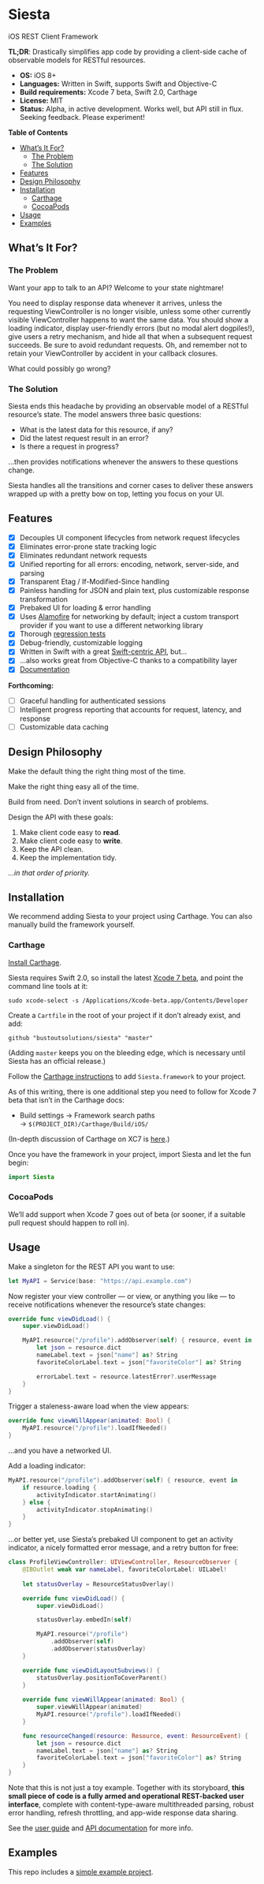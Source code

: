 # Siesta

iOS REST Client Framework

**TL;DR**: Drastically simplifies app code by providing a client-side cache of observable models for RESTful resources.

* **OS:** iOS 8+
* **Languages:** Written in Swift, supports Swift and Objective-C
* **Build requirements:** Xcode 7 beta, Swift 2.0, Carthage
* **License:** MIT
* **Status:** Alpha, in active development. Works well, but API still in flux. Seeking feedback. Please experiment!


<!-- START doctoc generated TOC please keep comment here to allow auto update -->
<!-- DON'T EDIT THIS SECTION, INSTEAD RE-RUN doctoc TO UPDATE -->
**Table of Contents**

- [What’s It For?](#what%E2%80%99s-it-for)
  - [The Problem](#the-problem)
  - [The Solution](#the-solution)
- [Features](#features)
- [Design Philosophy](#design-philosophy)
- [Installation](#installation)
  - [Carthage](#carthage)
  - [CocoaPods](#cocoapods)
- [Usage](#usage)
- [Examples](#examples)

<!-- END doctoc generated TOC please keep comment here to allow auto update -->


## What’s It For?

### The Problem

Want your app to talk to an API? Welcome to your state nightmare!

You need to display response data whenever it arrives, unless the requesting ViewController is no longer visible, unless some other currently visible ViewController happens to want the same data. You should show a loading indicator, display user-friendly errors (but no modal alert dogpiles!), give users a retry mechanism, and hide all that when a subsequent request succeeds. Be sure to avoid redundant requests. Oh, and remember not to retain your ViewController by accident in your callback closures.

What could possibly go wrong?

### The Solution

Siesta ends this headache by providing an observable model of a RESTful resource’s state. The model answers three basic questions:

* What is the latest data for this resource, if any?
* Did the latest request result in an error?
* Is there a request in progress?

…then provides notifications whenever the answers to these questions change.

Siesta handles all the transitions and corner cases to deliver these answers wrapped up with a pretty bow on top, letting you focus on your UI.

## Features

- [x] Decouples UI component lifecycles from network request lifecycles
- [x] Eliminates error-prone state tracking logic
- [x] Eliminates redundant network requests
- [x] Unified reporting for all errors: encoding, network, server-side, and parsing
- [x] Transparent Etag / If-Modified-Since handling
- [x] Painless handling for JSON and plain text, plus customizable response transformation
- [x] Prebaked UI for loading & error handling
- [x] Uses [Alamofire](https://github.com/Alamofire/Alamofire) for networking by default;
        inject a custom transport provider if you want to use a different networking library
- [x] Thorough [regression tests](https://github.com/bustoutsolutions/siesta/tree/master/Tests)
- [x] Debug-friendly, customizable logging
- [x] Written in Swift with a great [Swift-centric API](http://bustoutsolutions.github.io/siesta/api/), but…
- [x] …also works great from Objective-C thanks to a compatibility layer
- [x] [Documentation](Docs/index.md)

**Forthcoming:**

- [ ] Graceful handling for authenticated sessions
- [ ] Intelligent progress reporting that accounts for request, latency, and response
- [ ] Customizable data caching

## Design Philosophy

Make the default thing the right thing most of the time.

Make the right thing easy all of the time.

Build from need. Don’t invent solutions in search of problems.

Design the API with these goals:

1. Make client code easy to **read**.
2. Make client code easy to **write**.
3. Keep the API clean.
4. Keep the implementation tidy.

_…in that order of priority._

## Installation

We recommend adding Siesta to your project using Carthage. You can also manually build the framework yourself.

### Carthage

[Install Carthage](https://github.com/Carthage/Carthage#installing-carthage).

Siesta requires Swift 2.0, so install the latest [Xcode 7 beta](https://developer.apple.com/xcode/downloads/), and point the command line tools at it:

    sudo xcode-select -s /Applications/Xcode-beta.app/Contents/Developer

Create a `Cartfile` in the root of your project if it don’t already exist, and add:

    github "bustoutsolutions/siesta" "master"

(Adding `master` keeps you on the bleeding edge, which is necessary until Siesta has an official release.)

Follow the [Carthage instructions](https://github.com/Carthage/Carthage#adding-frameworks-to-an-application) to add `Siesta.framework` to your project.

As of this writing, there is one additional step you need to follow for Xcode 7 beta that isn’t in the Carthage docs:

* Build settings → Framework search paths → `$(PROJECT_DIR)/Carthage/Build/iOS/`

(In-depth discussion of Carthage on XC7 is [here](https://github.com/Carthage/Carthage/issues/536).)

Once you have the framework in your project, import Siesta and let the fun begin:

```swift
import Siesta
```

### CocoaPods

We’ll add support when Xcode 7 goes out of beta (or sooner, if a suitable pull request should happen to roll in).

## Usage

Make a singleton for the REST API you want to use:

```swift
let MyAPI = Service(base: "https://api.example.com")
```

Now register your view controller — or view, or anything you like — to receive notifications whenever the resource’s state changes:

```swift
override func viewDidLoad() {
    super.viewDidLoad()

    MyAPI.resource("/profile").addObserver(self) { resource, event in
        let json = resource.dict
        nameLabel.text = json["name"] as? String
        favoriteColorLabel.text = json["favoriteColor"] as? String

        errorLabel.text = resource.latestError?.userMessage
    }
}
```

Trigger a staleness-aware load when the view appears:

```swift
override func viewWillAppear(animated: Bool) {
    MyAPI.resource("/profile").loadIfNeeded()
}
```

…and you have a networked UI.

Add a loading indicator:

```swift
MyAPI.resource("/profile").addObserver(self) { resource, event in
    if resource.loading {
        activityIndicator.startAnimating()
    } else {
        activityIndicator.stopAnimating()
    }
}
```

…or better yet, use Siesta’s prebaked UI component to get an activity indicator, a nicely formatted error message, and a retry button for free:

```swift
class ProfileViewController: UIViewController, ResourceObserver {
    @IBOutlet weak var nameLabel, favoriteColorLabel: UILabel!
    
    let statusOverlay = ResourceStatusOverlay()

    override func viewDidLoad() {
        super.viewDidLoad()

        statusOverlay.embedIn(self)

        MyAPI.resource("/profile")
            .addObserver(self)
            .addObserver(statusOverlay)
    }

    override func viewDidLayoutSubviews() {
        statusOverlay.positionToCoverParent()
    }
    
    override func viewWillAppear(animated: Bool) {
        super.viewWillAppear(animated)
        MyAPI.resource("/profile").loadIfNeeded()
    }

    func resourceChanged(resource: Resource, event: ResourceEvent) {
        let json = resource.dict
        nameLabel.text = json["name"] as? String
        favoriteColorLabel.text = json["favoriteColor"] as? String
    }
}
```

Note that this is not just a toy example. Together with its storyboard, **this small piece of code is a fully armed and operational REST-backed user interface**, complete with content-type-aware multithreaded parsing, robust error handling, refresh throttling, and app-wide response data sharing.

See the [user guide](Docs/index.md) and [API documentation](http://bustoutsolutions.github.io/siesta/api/) for more info.

## Examples

This repo includes a [simple example project](Examples/GithubBrowser).
